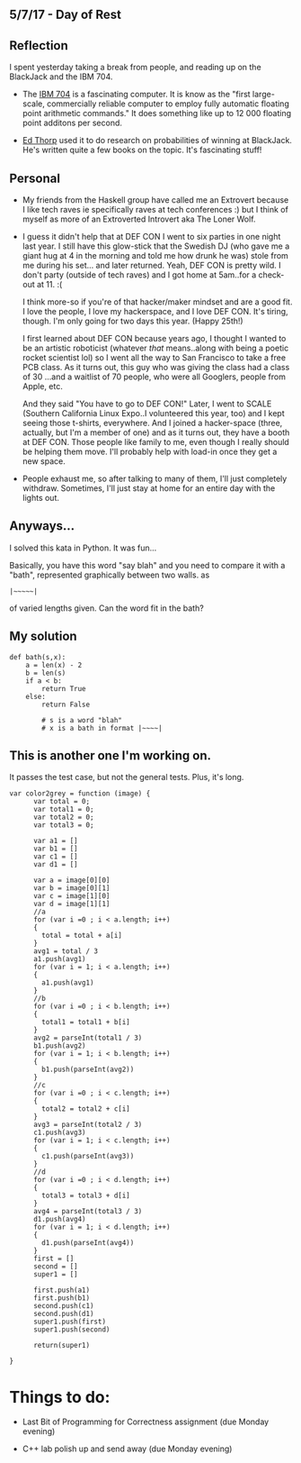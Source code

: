 ## 5/7/17 - Day of Rest

## Reflection

I spent yesterday taking a break from people, and reading up on the BlackJack and the IBM 704.

- The [IBM 704](https://www-03.ibm.com/ibm/history/exhibits/mainframe/mainframe_PP704.html) is a fascinating computer.
  It is know as the "first large-scale, commercially reliable computer to 
  employ fully automatic floating point arithmetic commands."
  It does something like up to 12 000 floating point additons per second.
  
- [Ed Thorp](https://en.wikipedia.org/wiki/Edward_O._Thorp) used it to do research on probabilities of winning at BlackJack.
  He's written quite a few books on the topic. It's fascinating stuff!

## Personal 

- My friends from the Haskell group have called me an Extrovert because I like tech raves
  ie specifically raves at tech conferences :) 
  but I think of myself as more of an Extroverted Introvert aka The Loner Wolf. 
  
 - I guess it didn't help that at DEF CON I went to six parties in one night last year.
   I still have this glow-stick that the Swedish DJ (who gave me a giant hug at 4
   in the morning and told me how drunk he was) stole from me during his set...
   and later returned.
   Yeah, DEF CON is pretty wild. 
   I don't party (outside of tech raves) and I got home at 5am..for a check-out at 11.
   :(
   
   I think more-so if you're of that hacker/maker mindset and are a good fit. 
   I love the people, I love my hackerspace, and I love DEF CON.
   It's tiring, though. I'm only going for two days this year. (Happy 25th!)
   
   I first learned about DEF CON because years ago, I thought I wanted to be an
   artistic roboticist (whatever *that* means..along with being a poetic rocket scientist lol)
   so I went all the way to San Francisco to take a free PCB class.
   As it turns out, this guy who was giving the class had a class of 30
   ...and a waitlist of 70 people, who were all Googlers, people from Apple, etc.
   
   And they said "You have to go to DEF CON!"
   Later, I went to SCALE (Southern California Linux Expo..I volunteered this year, too)
   and I kept seeing those t-shirts, everywhere.
   And I joined a hacker-space (three, actually, but I'm a member of one)
   and as it turns out, they have a booth at DEF CON. 
   Those people like family to me, even though I really should be helping them move. 
   I'll probably help with load-in once they get a new space.
 
- People exhaust me, so after talking to many of them, I'll just completely withdraw.
  Sometimes, I'll just stay at home for an entire day with the lights out. 

## Anyways...

I solved this kata in Python. 
It was fun...
  
Basically, you have this word "say blah"
and you need to compare it with a "bath",
represented graphically between two walls.
as 
```
|~~~~~| 
```
of varied lengths given.
Can the word fit in the bath?

## My solution

```
def bath(s,x):
    a = len(x) - 2
    b = len(s) 
    if a < b:
        return True
    else:
        return False
		
		# s is a word "blah"
		# x is a bath in format |~~~~|
```

## This is another one I'm working on.

It passes the test case, but not the general tests. Plus, it's long.

```
var color2grey = function (image) {
      var total = 0;
      var total1 = 0;
      var total2 = 0;
      var total3 = 0;
      
      var a1 = []
      var b1 = []
      var c1 = []
      var d1 = []
      
      var a = image[0][0]
      var b = image[0][1]
      var c = image[1][0]
      var d = image[1][1]
      //a
      for (var i =0 ; i < a.length; i++)
      {
        total = total + a[i]
      }
      avg1 = total / 3
      a1.push(avg1)
      for (var i = 1; i < a.length; i++)
      {
        a1.push(avg1)
      }
      //b
      for (var i =0 ; i < b.length; i++)
      {
        total1 = total1 + b[i]
      }
      avg2 = parseInt(total1 / 3)
      b1.push(avg2)
      for (var i = 1; i < b.length; i++)
      {
        b1.push(parseInt(avg2))
      }
      //c 
      for (var i =0 ; i < c.length; i++)
      {
        total2 = total2 + c[i]
      }
      avg3 = parseInt(total2 / 3)
      c1.push(avg3)
      for (var i = 1; i < c.length; i++)
      {
        c1.push(parseInt(avg3))
      }
      //d
      for (var i =0 ; i < d.length; i++)
      {
        total3 = total3 + d[i]
      }
      avg4 = parseInt(total3 / 3)
      d1.push(avg4)
      for (var i = 1; i < d.length; i++)
      {
        d1.push(parseInt(avg4))
      }
      first = []
      second = []
      super1 = []
      
      first.push(a1)
      first.push(b1)
      second.push(c1)
      second.push(d1)
      super1.push(first)
      super1.push(second)
      
      return(super1)
      
}
```
# Things to do:

- Last Bit of Programming for Correctness assignment (due Monday evening)

- C++ lab polish up and send away (due Monday evening)
